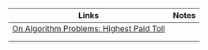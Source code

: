 | Links    | Notes   |
| -------- | ------- |
| [On Algorithm Problems: Highest Paid Toll](http://lbv-pc.blogspot.com/2012/10/highest-paid-toll.html)  |     |
|  |      |
|     |     |
